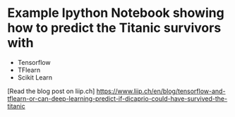 # Example Ipython Notebook showing how to predict the Titanic survivors with

- Tensorflow
- TFlearn
- Scikit Learn

[Read the blog post on liip.ch] https://www.liip.ch/en/blog/tensorflow-and-tflearn-or-can-deep-learning-predict-if-dicaprio-could-have-survived-the-titanic
